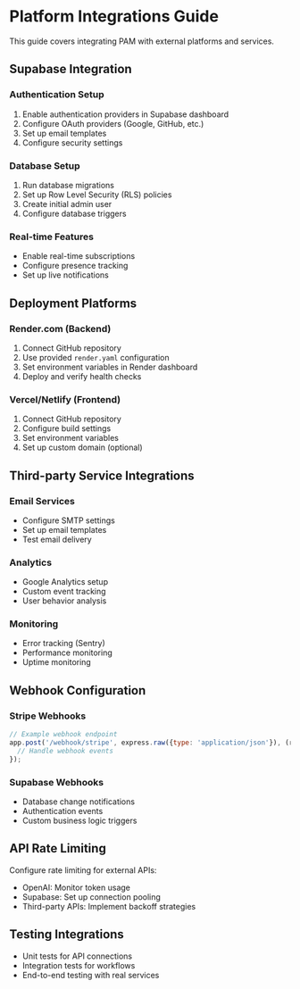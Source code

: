 
# Platform Integrations Guide

This guide covers integrating PAM with external platforms and services.

## Supabase Integration

### Authentication Setup
1. Enable authentication providers in Supabase dashboard
2. Configure OAuth providers (Google, GitHub, etc.)
3. Set up email templates
4. Configure security settings

### Database Setup
1. Run database migrations
2. Set up Row Level Security (RLS) policies
3. Create initial admin user
4. Configure database triggers

### Real-time Features
- Enable real-time subscriptions
- Configure presence tracking
- Set up live notifications

## Deployment Platforms

### Render.com (Backend)
1. Connect GitHub repository
2. Use provided `render.yaml` configuration
3. Set environment variables in Render dashboard
4. Deploy and verify health checks

### Vercel/Netlify (Frontend)
1. Connect GitHub repository
2. Configure build settings
3. Set environment variables
4. Set up custom domain (optional)

## Third-party Service Integrations

### Email Services
- Configure SMTP settings
- Set up email templates
- Test email delivery

### Analytics
- Google Analytics setup
- Custom event tracking
- User behavior analysis

### Monitoring
- Error tracking (Sentry)
- Performance monitoring
- Uptime monitoring

## Webhook Configuration

### Stripe Webhooks
```javascript
// Example webhook endpoint
app.post('/webhook/stripe', express.raw({type: 'application/json'}), (req, res) => {
  // Handle webhook events
});
```

### Supabase Webhooks
- Database change notifications
- Authentication events
- Custom business logic triggers

## API Rate Limiting

Configure rate limiting for external APIs:
- OpenAI: Monitor token usage
- Supabase: Set up connection pooling
- Third-party APIs: Implement backoff strategies

## Testing Integrations

- Unit tests for API connections
- Integration tests for workflows
- End-to-end testing with real services
